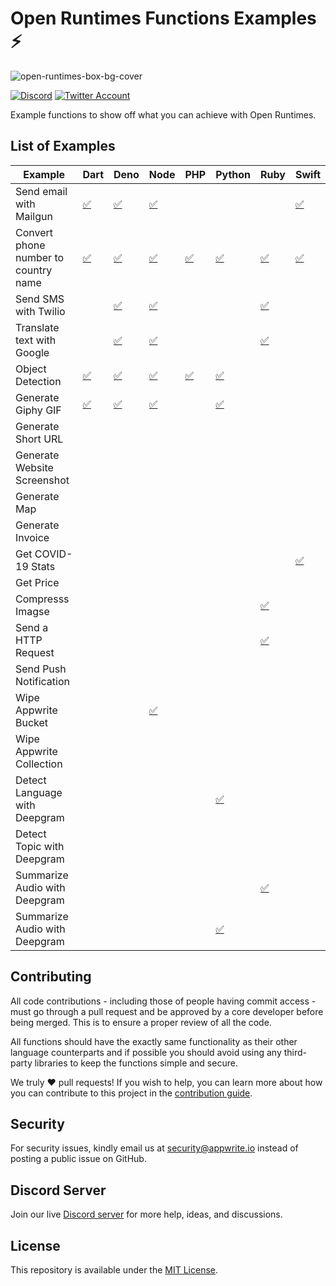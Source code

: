 # Open Runtimes Functions Examples ⚡️

![open-runtimes-box-bg-cover](https://user-images.githubusercontent.com/1297371/151676246-0e18f694-dfd7-4bab-b64b-f590fec76ef1.png)

[![Discord](https://img.shields.io/discord/937092945713172480?label=discord&style=flat-square)](https://discord.gg/fP6W2qEzfQ)
[![Twitter Account](https://img.shields.io/twitter/follow/appwrite?color=00acee&label=twitter&style=flat-square)](https://twitter.com/appwrite)

Example functions to show off what you can achieve with Open Runtimes.

## List of Examples

| Example                              | Dart                                             | Deno                                             | Node                                             | PHP                                             | Python                                             | Ruby                                             | Swift                                             |
| ------------------------------------ | ------------------------------------------------ | ------------------------------------------------ | ------------------------------------------------ | ----------------------------------------------- | -------------------------------------------------- | ------------------------------------------------ | ------------------------------------------------- |
| Send email with Mailgun              | [✅](/dart/send_email_with_mailgun)              | [✅](/deno/send_email_with_mailgun)              | [✅](/node/send_email_with_mailgun)              |                                                 |                                                    |                                                  | [✅](/swift/send-email-with-mailgun)              |
| Convert phone number to country name | [✅](/dart/convert-phone-number-to-country-name) | [✅](/deno/convert-phone-number-to-country-name) | [✅](/node/convert-phone-number-to-country-name) | [✅](/php/convert-phone-number-to-country-name) | [✅](/python/convert-phone-number-to-country-name) | [✅](/ruby/convert-phone-number-to-country-name) | [✅](/swift/convert-phone-number-to-country-name) |
| Send SMS with Twilio                 |                                                  | [✅](/deno/send_sms_with_twilio)                 | [✅](/node/send_sms_with_twilio)                 |                                                 |                                                    | [✅](/ruby/send-sms-with-twilio)                 |                                                   |
| Translate text with Google           |                                                  | [✅](/deno/translate_text_with_google)           | [✅](/node/translate_text_with_google)           |                                                 |                                                    | [✅](/ruby/translate-text-with-google)           |                                                   |
| Object Detection                     | [✅](/dart/object_detection)                     | [✅](/deno/object_detection)                     | [✅](/node/object_detection)                     | [✅](/php/object_detection)                     | [✅](/python/object-detection)                     |                                                  |                                                   |
| Generate Giphy GIF                   | [✅](/dart/generate_giphy_gif)                   | [✅](/deno/generate-giphy-gif)                   | [✅](/node/generate_giphy_gif)                   |                                                 | [✅](/python/generate-giphy-gif)                   |                                                  |                                                   |
| Generate Short URL                   |                                                  |                                                  |                                                  |                                                 |                                                    |                                                  |                                                   |
| Generate Website Screenshot          |                                                  |                                                  |                                                  |                                                 |                                                    |                                                  |                                                   |
| Generate Map                         |                                                  |                                                  |                                                  |                                                 |                                                    |                                                  |                                                   |
| Generate Invoice                     |                                                  |                                                  |                                                  |                                                 |                                                    |                                                  |                                                   |
| Get COVID-19 Stats                   |                                                  |                                                  |                                                  |                                                 |                                                    |                                                  | [✅](/swift/get-covid-stats)                      |
| Get Price                            |                                                  |                                                  |                                                  |                                                 |                                                    |                                                  |                                                   |
| Compresss Imagse                     |                                                  |                                                  |                                                  |                                                 |                                                    | [✅](/ruby/compress-image)                       |                                                   |
| Send a HTTP Request                  |                                                  |                                                  |                                                  |                                                 |                                                    | [✅](/ruby/send-http-request)                    |                                                   |
| Send Push Notification               |                                                  |                                                  |                                                  |                                                 |                                                    |                                                  |                                                   |
| Wipe Appwrite Bucket                 |                                                  |                                                  | [✅](/node/wipe_appwrite_bucket)                 |                                                 |                                                    |                                                  |                                                   |
| Wipe Appwrite Collection             |                                                  |                                                  |                                                  |                                                 |                                                    |                                                  |                                                   |
| Detect Language with Deepgram        |                                                  |                                                  |                                                  |                                                 | [✅](/python/deepgram-language-detection)          |                                                  |                                                   |
| Detect Topic with Deepgram           |                                                  |                                                  |                                                  |                                                 |                                                    |                                                  |                                                   |
| Summarize Audio with Deepgram        |                                                  |                                                  |                                                  |                                                 |                                                    | [✅](/ruby/deepgram-audio-summary)               |                                                   |
| Summarize Audio with Deepgram        |                                                  |                                                  |                                                  |                                                 | [✅](/python/deepgram-audio-summary)               |                                                  |                                                   |

## Contributing

All code contributions - including those of people having commit access - must go through a pull request and be approved by a core developer before being merged. This is to ensure a proper review of all the code.

All functions should have the exactly same functionality as their other language counterparts and if possible you should avoid using any third-party libraries to keep the functions simple and secure.

We truly ❤️ pull requests! If you wish to help, you can learn more about how you can contribute to this project in the [contribution guide](https://github.com/open-runtimes/.github/blob/main/CONTRIBUTING.md).

## Security

For security issues, kindly email us at [security@appwrite.io](mailto:security@appwrite.io) instead of posting a public issue on GitHub.

## Discord Server

Join our live [Discord server](https://discord.gg/fP6W2qEzfQ) for more help, ideas, and discussions.

## License

This repository is available under the [MIT License](./LICENSE).
